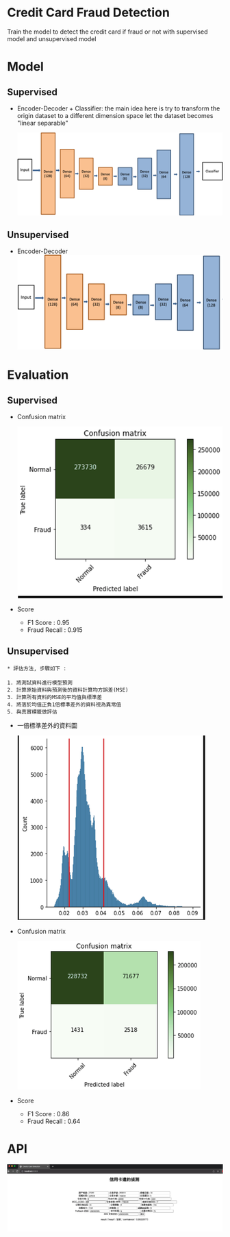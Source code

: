 
# Credit Card Fraud Detection
  Train the model to detect the credit card if fraud or not with supervised model and unsupervised model

   
# Model
  ## Supervised 
  * Encoder-Decoder  + Classifier:
    the main idea here is try to transform the origin dataset to a different dimension space let the dataset becomes "linear separable"

    ![image](https://github.com/ChingHuanChiu/Credit-Card-Fraud-Detection/blob/master/img/model.png)
  
  ## Unsupervised
  * Encoder-Decoder
    ![image](https://github.com/ChingHuanChiu/Credit-Card-Fraud-Detection/blob/master/img/unsupervised_model.png)
  
# Evaluation

  ## Supervised
  * Confusion matrix

    ![image](https://github.com/ChingHuanChiu/Credit-Card-Fraud-Detection/blob/master/img/supervised_cnf_matrix.png)

  * Score

    * F1 Score : 0.95
    * Fraud Recall : 0.915
  
  ## Unsupervised
    * 評估方法, 步驟如下 : 

    1. 將測試資料進行模型預測
    2. 計算原始資料與預測後的資料計算均方誤差(MSE)
    3. 計算所有資料的MSE的平均值與標準差
    4. 將落於均值正負1倍標準差外的資料視為異常值
    5. 與真實標籤做評估
  
  * 一倍標準差外的資料圖

    ![image](https://github.com/ChingHuanChiu/Credit-Card-Fraud-Detection/blob/master/img/unsupervised_1std.png)


  * Confusion matrix

    ![image](https://github.com/ChingHuanChiu/Credit-Card-Fraud-Detection/blob/master/img/unspervised_cnf_matrix.png)

  * Score

    * F1 Score : 0.86
    * Fraud Recall : 0.64
 

# API

![image](https://github.com/ChingHuanChiu/Credit-Card-Fraud-Detection/blob/master/img/api.png)